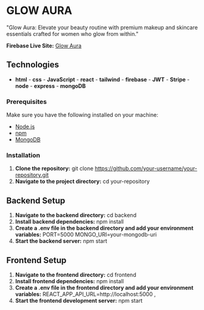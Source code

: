 # GLOW AURA

"Glow Aura: Elevate your beauty routine with premium makeup and skincare essentials crafted for women who glow from within."

**Firebase Live Site:** [Glow Aura](https://glow-aura.web.app)


## Technologies

- **html** - **css** - **JavaScript** - **react** - **tailwind** - **firebase** - **JWT** - **Stripe** - **node** - **express** - **mongoDB**

### Prerequisites

Make sure you have the following installed on your machine:

- [Node.js](https://nodejs.org/en/download/)
- [npm](https://www.npmjs.com/get-npm)
- [MongoDB](https://www.mongodb.com/try/download/community)


### Installation

1. **Clone the repository:**
git clone https://github.com/your-username/your-repository.git
2. **Navigate to the project directory:**
cd your-repository

## Backend Setup
1. **Navigate to the backend directory:**
cd backend
2. **Install backend dependencies:**
npm install
3. **Create a .env file in the backend directory and add your environment variables:**
PORT=5000
MONGO_URI=your-mongodb-uri
4. **Start the backend server:**
npm start

## Frontend Setup
1. **Navigate to the frontend directory:**
cd frontend
2. **Install frontend dependencies:**
npm install
3. **Create a .env file in the frontend directory and add your environment variables:**
REACT_APP_API_URL=http://localhost:5000 , 
4. **Start the frontend development server:**
npm start
